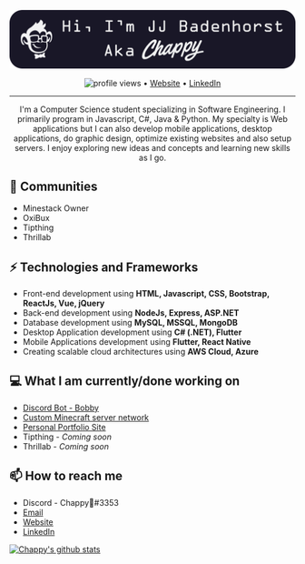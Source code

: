 [![Header](https://raw.githubusercontent.com/Chappy202/Chappy202/main/banner.png "Header")](https://chappy202.com/)

<p align="center">
  <img src="https://gpvc.arturio.dev/Chappy202" alt="profile views"> •  
  <a href="https://chappy202.com/">Website</a> •
  <a href="https://www.linkedin.com/in/jj-badenhorst/">LinkedIn</a>
</p>

---

<p align="center">
I'm a Computer Science student specializing in Software Engineering. I primarily program in Javascript, C#, Java & Python. My specialty is Web applications but I can also develop mobile applications, desktop applications, do graphic design, optimize existing websites and also setup servers. I enjoy exploring new ideas and concepts and learning new skills as I go.</p>

## 👯 Communities
- Minestack Owner
- OxiBux
- Tipthing
- Thrillab

## ⚡ Technologies and Frameworks
- Front-end development using **HTML, Javascript, CSS, Bootstrap, ReactJs, Vue, jQuery**
- Back-end development using **NodeJs, Express, ASP.NET**
- Database development using **MySQL, MSSQL, MongoDB**
- Desktop Application development using **C# (.NET), Flutter**
- Mobile Applications development using **Flutter, React Native**
- Creating scalable cloud architectures using **AWS Cloud, Azure**

## 💻 What I am currently/done working on
- [Discord Bot - Bobby](https://github.com/Chappy202/Bobby)
- [Custom Minecraft server network](https://minestack.org/)
- [Personal Portfolio Site](https://chappy202.com/)
- Tipthing - *Coming soon*
- Thrillab - *Coming soon*

## 📫 How to reach me
- Discord - Chappy🎄#3353
- [Email](mailto:jj@chappy202.com)
- [Website](https://chappy202.com/)
- [LinkedIn](https://www.linkedin.com/in/jj-badenhorst/)

[![Chappy's github stats](https://github-readme-stats.vercel.app/api?username=Chappy202)](https://github.com/anuraghazra/github-readme-stats)
